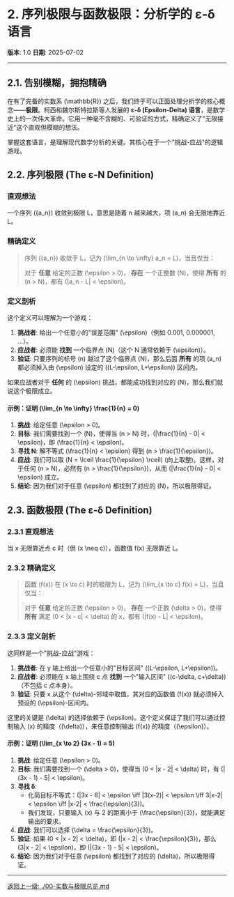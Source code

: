 # 2. 序列极限与函数极限：分析学的 ε-δ 语言

**版本**: 1.0
**日期**: 2025-07-02

---

## 2.1. 告别模糊，拥抱精确

在有了完备的实数系 \(\mathbb{R}\) 之后，我们终于可以正面处理分析学的核心概念——**极限**。柯西和魏尔斯特拉斯等人发展的 **ε-δ (Epsilon-Delta) 语言**，是数学史上的一次伟大革命。它用一种毫不含糊的、可验证的方式，精确定义了"无限接近"这个直观但模糊的想法。

掌握这套语言，是理解现代数学分析的关键。其核心在于一个"挑战-应战"的逻辑游戏。

## 2.2. 序列极限 (The ε-N Definition)

### 直观想法

一个序列 \(\{a_n\}\) 收敛到极限 L，意思是随着 n 越来越大，项 \(a_n\) 会无限地靠近 L。

### 精确定义
>
> 序列 \(\{a_n\}\) 收敛于 L，记为 \(\lim_{n \to \infty} a_n = L\)，当且仅当：
>
> 对于 **任意** 给定的正数 \(\epsilon > 0\)， **存在** 一个正整数 \(N\)，使得 **所有** 的 \(n > N\)，都有 \(|a_n - L| < \epsilon\)。

### 定义剖析

这个定义可以理解为一个游戏：

1. **挑战者**: 给出一个任意小的"误差范围" \(\epsilon\)（例如 0.001, 0.000001, ...）。
2. **应战者**: 必须能 **找到** 一个临界点 \(N\)（这个 N 通常依赖于 \(\epsilon\)）。
3. **验证**: 只要序列的标号 \(n\) 越过了这个临界点 \(N\)，那么后面 **所有** 的项 \(a_n\) 都必须掉入由 \(\epsilon\) 设定的 \((L-\epsilon, L+\epsilon)\) 区间内。

如果应战者对于 **任何** 的 \(\epsilon\) 挑战，都能成功找到对应的 \(N\)，那么我们就说这个极限成立。

#### 示例：证明 \(\lim_{n \to \infty} \frac{1}{n} = 0\)

1. **挑战**: 给定任意 \(\epsilon > 0\)。
2. **目标**: 我们需要找到一个 \(N\)，使得当 \(n > N\) 时，\(|\frac{1}{n} - 0| < \epsilon\)，即 \(\frac{1}{n} < \epsilon\)。
3. **寻找 N**: 解不等式 \(\frac{1}{n} < \epsilon\) 得到 \(n > \frac{1}{\epsilon}\)。
4. **应战**: 我们可以取 \(N = \lceil \frac{1}{\epsilon} \rceil\) (向上取整)。这样，对于任何 \(n > N\)，必然有 \(n > \frac{1}{\epsilon}\)，从而 \(|\frac{1}{n} - 0| < \epsilon\) 成立。
5. **结论**: 因为我们对于任意 \(\epsilon\) 都找到了对应的 \(N\)，所以极限得证。

## 2.3. 函数极限 (The ε-δ Definition)

### 2.3.1 直观想法

当 x 无限靠近点 c 时（但 \(x \neq c\)），函数值 f(x) 无限靠近 L。

### 2.3.2 精确定义
>
> 函数 \(f(x)\) 在 \(x \to c\) 时的极限为 L，记为 \(\lim_{x \to c} f(x) = L\)，当且仅当：
>
> 对于 **任意** 给定的正数 \(\epsilon > 0\)， **存在** 一个正数 \(\delta > 0\)，使得 **所有** 满足 \(0 < |x - c| < \delta\) 的 x，都有 \(|f(x) - L| < \epsilon\)。

### 2.3.3 定义剖析

这同样是一个"挑战-应战"游戏：

1. **挑战者**: 在 y 轴上给出一个任意小的"目标区间" \((L-\epsilon, L+\epsilon)\)。
2. **应战者**: 必须能在 x 轴上围绕 c 点 **找到** 一个"输入区间" \((c-\delta, c+\delta)\)（不包括 c 点本身）。
3. **验证**: 只要 x 从这个 \(\delta\)-邻域中取值，其对应的函数值 \(f(x)\) 就必须掉入预设的 \(\epsilon\)-区间内。

这里的关键是 \(\delta\) 的选择依赖于 \(\epsilon\)。这个定义保证了我们可以通过控制输入 \(x\) 的精度（\(\delta\)），来任意控制输出 \(f(x)\) 的精度（\(\epsilon\)）。

#### 示例：证明 \(\lim_{x \to 2} (3x - 1) = 5\)

1. **挑战**: 给定任意 \(\epsilon > 0\)。
2. **目标**: 我们需要找到一个 \(\delta > 0\)，使得当 \(0 < |x - 2| < \delta\) 时，有 \(|(3x - 1) - 5| < \epsilon\)。
3. **寻找 δ**:
    * 化简目标不等式：\(|3x - 6| < \epsilon \iff |3(x-2)| < \epsilon \iff 3|x-2| < \epsilon \iff |x-2| < \frac{\epsilon}{3}\)。
    * 我们发现，只要输入 \(x\) 与 2 的距离小于 \(\frac{\epsilon}{3}\)，就能满足输出的要求。
4. **应战**: 我们可以选择 \(\delta = \frac{\epsilon}{3}\)。
5. **验证**: 如果 \(0 < |x - 2| < \delta\)，即 \(|x - 2| < \frac{\epsilon}{3}\)，那么 \(3|x - 2| < \epsilon\)，即 \(|(3x - 1) - 5| < \epsilon\)。
6. **结论**: 因为我们对于任意 \(\epsilon\) 都找到了对应的 \(\delta\)，所以极限得证。

---
[返回上一级: ./00-实数与极限总览.md](./00-实数与极限总览.md)
